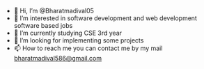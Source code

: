 - 👋 Hi, I’m @Bharatmadival05
- 👀 I’m interested in software development and web development software based jobs 
- 🌱 I’m currently studying CSE 3rd year
- 💞️ I’m looking for implementing some projects
- 📫 How to reach me you can contact me by my mail bharatmadival586@gmail.com

<!---
Bharatmadival05/Bharatmadival05 is a ✨ special ✨ repository because its `README.md` (this file) appears on your GitHub profile.
You can click the Preview link to take a look at your changes.
--->
